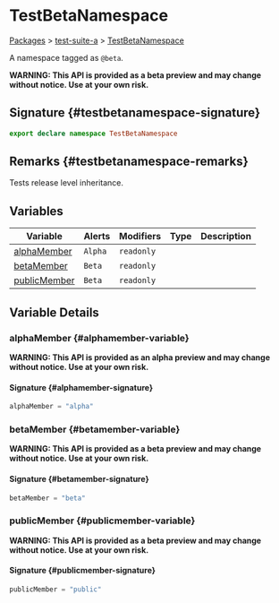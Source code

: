 # TestBetaNamespace

[Packages](/) \> [test-suite-a](/test-suite-a/) \> [TestBetaNamespace](/test-suite-a/testbetanamespace-namespace/)

A namespace tagged as `@beta`.

**WARNING: This API is provided as a beta preview and may change without notice. Use at your own risk.**

## Signature {#testbetanamespace-signature}

```typescript
export declare namespace TestBetaNamespace
```

## Remarks {#testbetanamespace-remarks}

Tests release level inheritance.

## Variables

| Variable | Alerts | Modifiers | Type | Description |
| --- | --- | --- | --- | --- |
| [alphaMember](/test-suite-a/testbetanamespace-namespace/#alphamember-variable) | `Alpha` | `readonly` |  |  |
| [betaMember](/test-suite-a/testbetanamespace-namespace/#betamember-variable) | `Beta` | `readonly` |  |  |
| [publicMember](/test-suite-a/testbetanamespace-namespace/#publicmember-variable) | `Beta` | `readonly` |  |  |

## Variable Details

### alphaMember {#alphamember-variable}

**WARNING: This API is provided as an alpha preview and may change without notice. Use at your own risk.**

#### Signature {#alphamember-signature}

```typescript
alphaMember = "alpha"
```

### betaMember {#betamember-variable}

**WARNING: This API is provided as a beta preview and may change without notice. Use at your own risk.**

#### Signature {#betamember-signature}

```typescript
betaMember = "beta"
```

### publicMember {#publicmember-variable}

**WARNING: This API is provided as a beta preview and may change without notice. Use at your own risk.**

#### Signature {#publicmember-signature}

```typescript
publicMember = "public"
```
